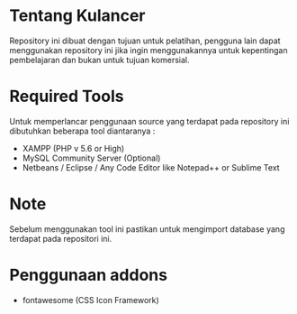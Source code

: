 # Tentang Kulancer

Repository ini dibuat dengan tujuan untuk pelatihan, pengguna lain dapat menggunakan repository ini jika ingin menggunakannya untuk kepentingan pembelajaran dan bukan untuk tujuan komersial.

# Required Tools
Untuk memperlancar penggunaan source yang terdapat pada repository ini dibutuhkan beberapa tool diantaranya :
- XAMPP (PHP v 5.6 or High)
- MySQL Community Server (Optional)
- Netbeans / Eclipse / Any Code Editor like Notepad++ or Sublime Text

# Note
Sebelum menggunakan tool ini pastikan untuk mengimport database yang terdapat pada repositori ini. 

# Penggunaan addons
- fontawesome (CSS Icon Framework)
